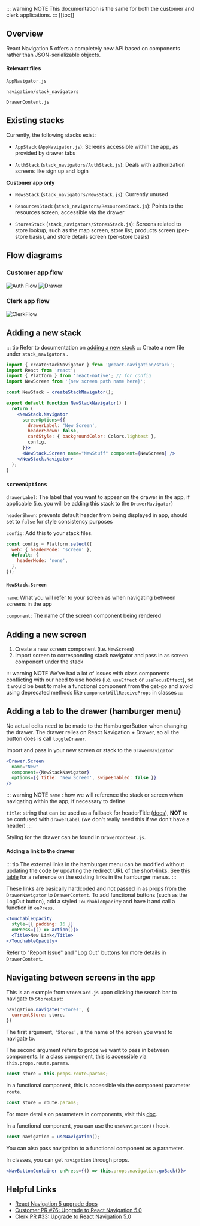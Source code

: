 <!-- Embedded with the <Content/> Vue component into Customer/Clerk sections -->

::: warning NOTE
This documentation is the same for both the customer and clerk applications.
:::
[[toc]]
## Overview

React Navigation 5 offers a completely new API based on components rather than JSON-serializable objects.

#### Relevant files

`AppNavigator.js`

`navigation/stack_navigators`

`DrawerContent.js`

## Existing stacks

Currently, the following stacks exist:

- `AppStack` (`AppNavigator.js`): Screens accessible within the app, as provided by drawer tabs

- `AuthStack` (`stack_navigators/AuthStack.js`): Deals with authorization screens like sign up and login
  
**Customer app only**
- `NewsStack` (`stack_navigators/NewsStack.js`): Currently unused

- `ResourcesStack` (`stack_navigators/ResourcesStack.js`): Points to the resources screen, accessible via the drawer

- `StoresStack` (`stack_navigators/StoresStack.js`): Screens related to store lookup, such as the map screen, store list, products screen (per-store basis), and store details screen (per-store basis)

## Flow diagrams

### Customer app flow
![Auth Flow](../assets/navigation/authflow.png)
![Drawer](../assets/navigation/dcck-drawer.png)

### Clerk app flow
![ClerkFlow](../assets/navigation/clerknav.png)

## Adding a new stack
::: tip
Refer to documentation on [adding a new stack](https://reactnavigation.org/docs/stack-navigator/)
::: 
Create a new file under `stack_navigators` .

```jsx
import { createStackNavigator } from '@react-navigation/stack';
import React from 'react';
import { Platform } from 'react-native'; // for config
import NewScreen from '{new screen path name here}';

const NewStack = createStackNavigator();

export default function NewStackNavigator() {
  return (
    <NewStack.Navigator
      screenOptions={{
        drawerLabel: 'New Screen',
        headerShown: false,
        cardStyle: { backgroundColor: Colors.lightest },
        config,
      }}>
      <NewStack.Screen name="NewStuff" component={NewScreen} />
    </NewStack.Navigator>
  );
}
```

### `screenOptions`

`drawerLabel`: The label that you want to appear on the drawer in the app, if applicable (i.e. you will be adding this stack to the `DrawerNavigator`)

`headerShown`: prevents default header from being displayed in app, should set to `false` for style consistency purposes

`config`: Add this to your stack files.

```jsx
const config = Platform.select({
  web: { headerMode: 'screen' },
  default: {
    headerMode: 'none',
  },
});
```

#### `NewStack.Screen`

`name`: What you will refer to your screen as when navigating between screens in the app

`component`: The name of the screen component being rendered

## Adding a new screen

1. Create a new screen component (i.e. `NewScreen`)
2. Import screen to corresponding stack navigator and pass in as screen component under the stack

::: warning NOTE
We've had a lot of issues with class components conflicting with our need to use hooks (i.e. `useEffect` or `useFocusEffect`), so it would be best to make a functional component from the get-go and avoid using deprecated methods like `componentWillReceiveProps` in classes
:::

## Adding a tab to the drawer (hamburger menu)

No actual edits need to be made to the HamburgerButton when changing the drawer. The drawer relies on React Navigation + Drawer, so all the button does is call `toggleDrawer`.

Import and pass in your new screen or stack to the `DrawerNavigator`

```jsx
<Drawer.Screen
  name="New"
  component={NewStackNavigator}
  options={{ title: 'New Screen', swipeEnabled: false }}
/>
```

::: warning NOTE
`name` : how we will reference the stack or screen when navigating within the app, if necessary to define

`title`: string that can be used as a fallback for headerTitle ([docs](https://reactnavigation.org/docs/stack-navigator/)), **NOT** to be confused with `drawerLabel` (we don't really need this if we don't have a header)
:::

Styling for the drawer can be found in `DrawerContent.js`.

#### Adding a link to the drawer

::: tip
The external links in the hamburger menu can be modified without updating the code by updating the redirect URL of the short-links. See [this table](../admin/links.html#shortlinks) for a reference on the existing links in the hamburger menus.
:::

These links are basically hardcoded and not passed in as props from the `DrawerNavigator` to `DrawerContent`. To add functional buttons (such as the LogOut button), add a styled `TouchableOpacity` and have it and call a function in `onPress`.

```jsx
<TouchableOpacity
  style={{ padding: 16 }}
  onPress={() => action()}>
  <Title>New Link</Title>
</TouchableOpacity>
```

Refer to "Report Issue" and "Log Out" buttons for more details in `DrawerContent`.

## Navigating between screens in the app

This is an example from `StoreCard.js` upon clicking the search bar to navigate to `StoresList`:

```jsx
navigation.navigate('Stores', {
  currentStore: store,
})
```

The first argument, `'Stores'`, is the name of the screen you want to navigate to.

The second argument refers to props we want to pass in between components. In a class component, this is accessible via `this.props.route.params`.

```jsx
const store = this.props.route.params;
```

In a functional component, this is accessible via the component parameter `route`.

```jsx
const store = route.params;
```

For more details on parameters in components, visit this [doc](https://reactnavigation.org/docs/params/).

In a functional component, you can use the `useNavigation()` hook.

```jsx
const navigation = useNavigation();
```

You can also pass navigation to a functional component as a parameter.

In classes, you can get `navigation` through props.

```jsx
<NavButtonContainer onPress={() => this.props.navigation.goBack()}>
```

## Helpful Links
- [React Navigation 5 upgrade docs](https://reactnavigation.org/docs/upgrading-from-4.x/)
- [Customer PR #76: Upgrade to React Navigation 5.0](https://github.com/calblueprint/dccentralkitchen/pull/76)
- [Clerk PR #33: Upgrade to React Navigation 5.0](https://github.com/calblueprint/dccentralkitchen-clerks/pull/33)